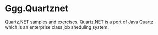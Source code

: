 # Ggg.Quartznet
Quartz.NET samples and exercises. Quartz.NET is a port of Java Quartz which is an enterprise class job sheduling system.
